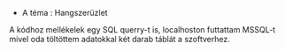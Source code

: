 * A téma : Hangszerüzlet

A kódhoz mellékelek egy SQL querry-t is, localhoston futtattam MSSQL-t mivel oda töltöttem adatokkal két darab táblát a szoftverhez.
